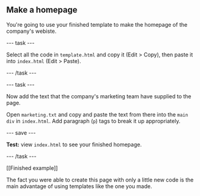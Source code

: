 ## Make a homepage

<div style="display: flex; flex-wrap: wrap">
<div style="flex-basis: 200px; flex-grow: 1; margin-right: 15px;">
You're going to use your finished template to make the homepage of the company's webiste.
</div>
</div>

--- task ---

Select all the code in `template.html` and copy it (Edit > Copy), then paste it into `index.html` (Edit > Paste).

--- /task ---

--- task ---

Now add the text that the company's marketing team have supplied to the page.

Open `marketing.txt` and copy and paste the text from there into the `main` `div` in `index.html`. Add paragraph (`p`) tags to break it up appropriately.

--- save ---

**Test:** view `index.html` to see your finished homepage.

--- /task ---

[[Finished example]]

The fact you were able to create this page with only a little new code is the main advantage of using templates like the one you made.